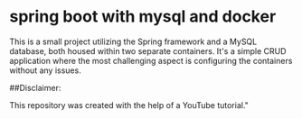# spring boot with mysql and docker

This is a small project utilizing the Spring framework and a MySQL database, both housed within two separate containers. It's a simple CRUD application where the most challenging aspect is configuring the containers without any issues.

##Disclaimer:

This repository was created with the help of a YouTube tutorial."

